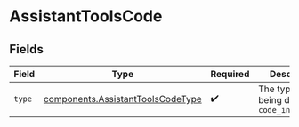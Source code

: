 # AssistantToolsCode


## Fields

| Field                                                                              | Type                                                                               | Required                                                                           | Description                                                                        |
| ---------------------------------------------------------------------------------- | ---------------------------------------------------------------------------------- | ---------------------------------------------------------------------------------- | ---------------------------------------------------------------------------------- |
| `type`                                                                             | [components.AssistantToolsCodeType](../../models/shared/assistanttoolscodetype.md) | :heavy_check_mark:                                                                 | The type of tool being defined: `code_interpreter`                                 |